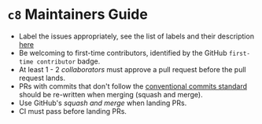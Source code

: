 # `c8` Maintainers Guide

- Label the issues appropriately, see the list of labels and their description [here](https://github.com/bcoe/c8/labels)
- Be welcoming to first-time contributors, identified by the GitHub `first-time contributor` badge.
- At least 1 - 2 _collaborators_ must approve a pull request before the pull request lands.
- PRs with commits that don't follow the [conventional commits standard](https://www.conventionalcommits.org/) should be re-written when merging (squash and merge).
- Use GitHub's _squash and merge_ when landing PRs.
- CI must pass before landing PRs.
